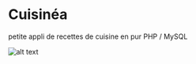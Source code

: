 # Cuisinéa

petite appli de recettes de cuisine en pur PHP / MySQL

![alt text]('./assets/images/cuisinea.png')
